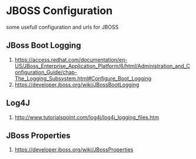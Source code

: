 # JBOSS Configuration
some usefull configuration and urls for JBOSS

## JBoss Boot Logging

1. https://access.redhat.com/documentation/en-US/JBoss_Enterprise_Application_Platform/6/html/Administration_and_Configuration_Guide/chap-The_Logging_Subsystem.html#Configure_Boot_Logging
2. https://developer.jboss.org/wiki/JBossBootLogging

## Log4J 
1. http://www.tutorialspoint.com/log4j/log4j_logging_files.htm

## JBoss Properties
1. https://developer.jboss.org/wiki/JBossProperties


